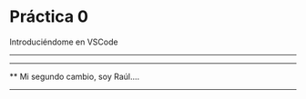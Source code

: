  # Práctica 0

Introduciéndome en VSCode 
*************************

***********************
**  Mi segundo cambio, soy Raúl....
*************************